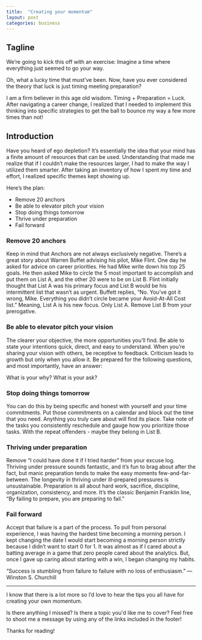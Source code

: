 ```yaml
---
title:  "Creating your momentum"
layout: post
categories: business
---
```


## Tagline

We’re going to kick this off with an exercise: Imagine a time where everything just seemed to go your way.

Oh, what a lucky time that must’ve been. Now, have you ever considered the theory that luck is just timing meeting preparation?

I am a firm believer in this age old wisdom. Timing + Preparation = Luck. After navigating a career change, I realized that I needed to implement this thinking into specific strategies to get the ball to bounce my way a few more times than not!

## Introduction

Have you heard of ego depletion? It’s essentially the idea that your mind has a finite amount of resources that can be used. Understanding that made me realize that if I couldn’t make the resources larger, I had to make the way I utilized them smarter. After taking an inventory of how I spent my time and effort, I realized specific themes kept showing up.

Here’s the plan:

* Remove 20 anchors
* Be able to elevator pitch your vision
* Stop doing things tomorrow
* Thrive under preparation
* Fail forward

### Remove 20 anchors

Keep in mind that Anchors are not always exclusively negative. There’s a great story about Warren Buffet advising his pilot, Mike Flint. One day he asked for advice on career priorities. He had Mike write down his top 25 goals. He then asked Mike to circle the 5 most important to accomplish and put them on List A, and the other 20 were to be on List B. Flint initially thought that List A was his primary focus and List B would be his intermittent list that wasn’t as urgent. Buffett replies, “No. You’ve got it wrong, Mike. Everything you didn’t circle became your Avoid-At-All Cost list.” Meaning, List A is his new focus. Only List A. Remove List B from your prerogative.

### Be able to elevator pitch your vision

The clearer your objective, the more opportunities you’ll find. Be able to state your intentions quick, direct, and easy to understand. When you’re sharing your vision with others, be receptive to feedback. Criticism leads to growth but only when you allow it. Be prepared for the following questions, and most importantly, have an answer:

What is your why? What is your ask?

### Stop doing things tomorrow

You can do this by being specific and honest with yourself and your time commitments. Put those commitments on a calendar and block out the time that you need. Anything you truly care about will find its place. Take note of the tasks you consistently reschedule and gauge how you prioritize those tasks. With the repeat offenders - maybe they belong in List B.

### Thriving under preparation

Remove “I could have done it if I tried harder” from your excuse log. Thriving under pressure sounds fantastic, and it’s fun to brag about after the fact, but manic preparation tends to make the easy moments few-and-far-between. The longevity in thriving under ill-prepared pressures is unsustainable. Preparation is all about hard work, sacrifice, discipline, organization, consistency, and more. It’s the classic Benjamin Franklin line, “By failing to prepare, you are preparing to fail.”

### Fail forward

Accept that failure is a part of the process. To pull from personal experience, I was having the hardest time becoming a morning person. I kept changing the date I would start becoming a morning person strictly because I didn’t want to start 0 for 1. It was almost as if I cared about a batting average in a game that zero people cared about the analytics. But, once I gave up caring about starting with a win, I began changing my habits.  

“Success is stumbling from failure to failure with no loss of enthusiasm.”
― Winston S. Churchill

---

I know that there is a lot more so I’d love to hear the tips you all have for creating your own momentum.

Is there anything I missed? Is there a topic you'd like me to cover? Feel free to shoot me a message by using any of the links included in the footer!

Thanks for reading!
